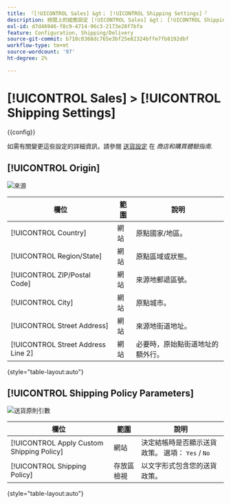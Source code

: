 ```yaml
---
title: 『[!UICONTROL Sales] &gt； [!UICONTROL Shipping Settings]『
description: 檢閱上的組態設定 [!UICONTROL Sales] &gt； [!UICONTROL Shipping Settings] 商務管理員頁面。
exl-id: d7d46946-f8c9-4714-96c3-2173e28f7bfa
feature: Configuration, Shipping/Delivery
source-git-commit: b710c0368dc765e3bf25e82324bffe7fb8192dbf
workflow-type: tm+mt
source-wordcount: '97'
ht-degree: 2%

---
```


# [!UICONTROL Sales] > [!UICONTROL Shipping Settings]

{{config}}

如需有關變更這些設定的詳細資訊，請參閱 [送貨設定](../../stores-purchase/shipping-settings.md) 在 _商店和購買體驗指南_.

## [!UICONTROL Origin]

![來源](./assets/shipping-settings-origin.png)<!-- zoom -->

| 欄位 | [範圍](../../getting-started/websites-stores-views.md#scope-settings) | 說明 |
|--- |--- |--- |
| [!UICONTROL Country] | 網站 | 原點國家/地區。 |
| [!UICONTROL Region/State] | 網站 | 原點區域或狀態。 |
| [!UICONTROL ZIP/Postal Code] | 網站 | 來源地郵遞區號。 |
| [!UICONTROL City] | 網站 | 原點城市。 |
| [!UICONTROL Street Address] | 網站 | 來源地街道地址。 |
| [!UICONTROL Street Address Line 2] | 網站 | 必要時，原始點街道地址的額外行。 |

{style="table-layout:auto"}

## [!UICONTROL Shipping Policy Parameters]

![送貨原則引數](./assets/shipping-settings-shipping-policy-parameters.png)<!-- zoom -->

| 欄位 | [範圍](../../getting-started/websites-stores-views.md#scope-settings) | 說明 |
|--- |--- |--- |
| [!UICONTROL Apply Custom Shipping Policy] | 網站 | 決定結帳時是否顯示送貨政策。 選項： `Yes` / `No` |
| [!UICONTROL Shipping Policy] | 存放區檢視 | 以文字形式包含您的送貨政策。 |

{style="table-layout:auto"}
